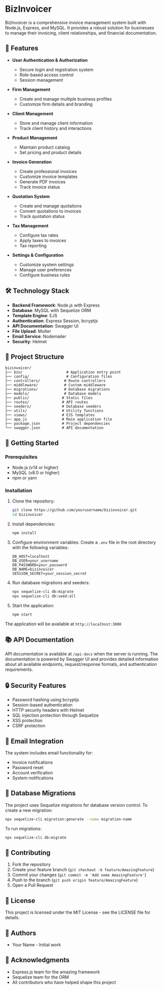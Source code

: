 # BizInvoicer

BizInvoicer is a comprehensive invoice management system built with Node.js, Express, and MySQL. It provides a robust solution for businesses to manage their invoicing, client relationships, and financial documentation.

## 🌟 Features

- **User Authentication & Authorization**
  - Secure login and registration system
  - Role-based access control
  - Session management

- **Firm Management**
  - Create and manage multiple business profiles
  - Customize firm details and branding

- **Client Management**
  - Store and manage client information
  - Track client history and interactions

- **Product Management**
  - Maintain product catalog
  - Set pricing and product details

- **Invoice Generation**
  - Create professional invoices
  - Customize invoice templates
  - Generate PDF invoices
  - Track invoice status

- **Quotation System**
  - Create and manage quotations
  - Convert quotations to invoices
  - Track quotation status

- **Tax Management**
  - Configure tax rates
  - Apply taxes to invoices
  - Tax reporting

- **Settings & Configuration**
  - Customize system settings
  - Manage user preferences
  - Configure business rules

## 🛠️ Technology Stack

- **Backend Framework**: Node.js with Express
- **Database**: MySQL with Sequelize ORM
- **Template Engine**: EJS
- **Authentication**: Express Session, bcryptjs
- **API Documentation**: Swagger UI
- **File Upload**: Multer
- **Email Service**: Nodemailer
- **Security**: Helmet

## 📁 Project Structure

```
bizinvoicer/
├── bin/                    # Application entry point
├── config/                 # Configuration files
├── controllers/           # Route controllers
├── middleware/            # Custom middleware
├── migrations/            # Database migrations
├── models/                # Database models
├── public/               # Static files
├── routes/               # API routes
├── seeders/              # Database seeders
├── utils/                # Utility functions
├── views/                # EJS templates
├── app.js                # Main application file
├── package.json          # Project dependencies
└── swagger.json          # API documentation
```

## 🚀 Getting Started

### Prerequisites

- Node.js (v14 or higher)
- MySQL (v8.0 or higher)
- npm or yarn

### Installation

1. Clone the repository:
   ```bash
   git clone https://github.com/yourusername/bizinvoicer.git
   cd bizinvoicer
   ```

2. Install dependencies:
   ```bash
   npm install
   ```

3. Configure environment variables:
   Create a `.env` file in the root directory with the following variables:
   ```
   DB_HOST=localhost
   DB_USER=your_username
   DB_PASSWORD=your_password
   DB_NAME=bizinvoicer
   SESSION_SECRET=your_session_secret
   ```

4. Run database migrations and seeders:
   ```bash
   npx sequelize-cli db:migrate
   npx sequelize-cli db:seed:all
   ```

5. Start the application:
   ```bash
   npm start
   ```

The application will be available at `http://localhost:3000`

## 📚 API Documentation

API documentation is available at `/api-docs` when the server is running. The documentation is powered by Swagger UI and provides detailed information about all available endpoints, request/response formats, and authentication requirements.

## 🔒 Security Features

- Password hashing using bcryptjs
- Session-based authentication
- HTTP security headers with Helmet
- SQL injection protection through Sequelize
- XSS protection
- CSRF protection

## 📧 Email Integration

The system includes email functionality for:
- Invoice notifications
- Password reset
- Account verification
- System notifications

## 🔄 Database Migrations

The project uses Sequelize migrations for database version control. To create a new migration:

```bash
npx sequelize-cli migration:generate --name migration-name
```

To run migrations:
```bash
npx sequelize-cli db:migrate
```

## 🤝 Contributing

1. Fork the repository
2. Create your feature branch (`git checkout -b feature/AmazingFeature`)
3. Commit your changes (`git commit -m 'Add some AmazingFeature'`)
4. Push to the branch (`git push origin feature/AmazingFeature`)
5. Open a Pull Request

## 📝 License

This project is licensed under the MIT License - see the LICENSE file for details.

## 👥 Authors

- Your Name - Initial work

## 🙏 Acknowledgments

- Express.js team for the amazing framework
- Sequelize team for the ORM
- All contributors who have helped shape this project
